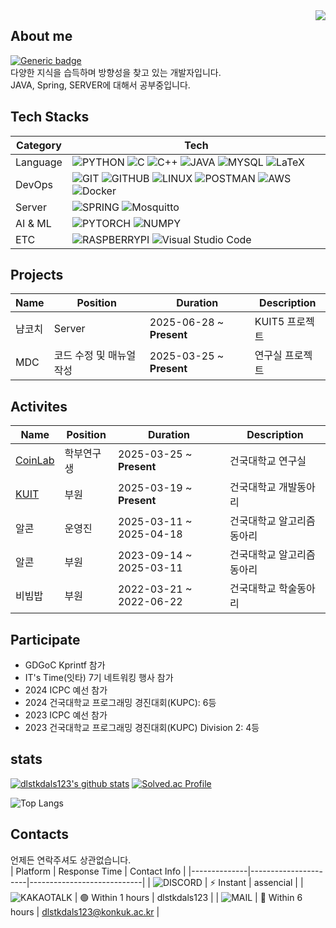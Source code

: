 <img align="right" src="https://img.shields.io/github/last-commit/dlstkdals123/dlstkdals123" />

## About me
[![Generic badge](https://img.shields.io/badge/Notion-%23000000.svg?style=for-the-badge&logo=notion&logoColor=white)](https://mica-feet-30d.notion.site/2099b7e646e780f289b1d087996f4a40?source=copy_link)  
다양한 지식을 습득하며 방향성을 찾고 있는 개발자입니다.  
JAVA, Spring, SERVER에 대해서 공부중입니다.  


## Tech Stacks
|Category|Tech|
|--------|----|
|Language|![PYTHON](https://img.shields.io/badge/Python-3776AB?style=for-the-badge&logo=python&logoColor=white) ![C](https://img.shields.io/badge/C-00599C?style=for-the-badge&logo=c&logoColor=white) ![C++](https://img.shields.io/badge/C%2B%2B-00599C?style=for-the-badge&logo=c%2B%2B&logoColor=white) ![JAVA](https://img.shields.io/badge/Java-ED8B00?style=for-the-badge&logo=openjdk&logoColor=white) ![MYSQL](https://img.shields.io/badge/MySQL-00000F?style=for-the-badge&logo=mysql&logoColor=white) ![LaTeX](https://img.shields.io/badge/LaTeX-008080?style=for-the-badge&logo=latex) |
|DevOps|![GIT](https://img.shields.io/badge/GIT-E44C30?style=for-the-badge&logo=git&logoColor=white) ![GITHUB](https://img.shields.io/badge/GitHub-100000?style=for-the-badge&logo=github&logoColor=white) ![LINUX](https://img.shields.io/badge/Linux-FCC624?style=for-the-badge&logo=linux&logoColor=black) ![POSTMAN](https://img.shields.io/badge/Postman-FF6C37?style=for-the-badge&logo=postman&logoColor=white) ![AWS](https://img.shields.io/badge/AWS-%23FF9900.svg?style=for-the-badge&logo=amazon-aws&logoColor=white) ![Docker](https://img.shields.io/badge/docker-%230db7ed.svg?style=for-the-badge&logo=docker&logoColor=white)|
|Server|![SPRING](https://img.shields.io/badge/Spring-6DB33F?style=for-the-badge&logo=spring&logoColor=white) ![Mosquitto](https://img.shields.io/badge/mosquitto-%233C5280.svg?style=for-the-badge&logo=eclipsemosquitto&logoColor=white)|
|AI & ML|![PYTORCH](https://img.shields.io/badge/PYTORCH-EE4C2C?style=for-the-badge&logo=pytorch&labelColor=white) ![NUMPY](https://img.shields.io/badge/NUMPY-013243?style=for-the-badge&logo=numpy)|
|ETC|![RASPBERRYPI](https://img.shields.io/badge/RASPBERRYPI-A22846?style=for-the-badge&logo=raspberrypi) ![Visual Studio Code](https://img.shields.io/badge/Visual%20Studio%20Code-0078d7.svg?style=for-the-badge&logo=visual-studio-code&logoColor=white)|

## Projects
|Name|Position|Duration|Description|
|----|--------|--------|-----------|
|냠코치|Server|2025-06-28 ~ **Present**|KUIT5 프로젝트|
|MDC|코드 수정 및 매뉴얼 작성|2025-03-25 ~ **Present**|연구실 프로젝트|


## Activites
|Name|Position|Duration|Description|
|----|--------|--------|-----------|
|[CoinLab](http://coin.konkuk.ac.kr)|학부연구생|2025-03-25 ~ **Present**|건국대학교 연구실|
|[KUIT](https://github.com/Konkuk-KUIT)|부원|2025-03-19 ~ **Present**|건국대학교 개발동아리|
|알콘|운영진|2025-03-11 ~ 2025-04-18|건국대학교 알고리즘동아리|
|알콘|부원|2023-09-14 ~ 2025-03-11|건국대학교 알고리즘동아리|
|비빔밥|부원|2022-03-21 ~ 2022-06-22|건국대학교 학술동아리|


## Participate
- GDGoC Kprintf 참가
- IT's Time(잇타) 7기 네트워킹 행사 참가
- 2024 ICPC 예선 참가
- 2024 건국대학교 프로그래밍 경진대회(KUPC): 6등
- 2023 ICPC 예선 참가
- 2023 건국대학교 프로그래밍 경진대회(KUPC) Division 2: 4등


## stats
[![dlstkdals123's github stats](https://github-readme-stats.vercel.app/api?username=dlstkdals123&theme=chartreuse-dark)](https://github.com/anuraghazra/github-readme-stats)
[![Solved.ac Profile](http://mazassumnida.wtf/api/v2/generate_badge?boj=dlstkdals123)](https://solved.ac/profile/dlstkdals123)  

![Top Langs](https://github-readme-stats.vercel.app/api/top-langs/?username=dlstkdals123&layout=compact)


## Contacts
언제든 연락주셔도 상관없습니다.  
| Platform     | Response Time        | Contact Info               |
|--------------|----------------------|----------------------------|
| ![DISCORD](https://img.shields.io/badge/DISCORD-5865F2?style=social&logo=discord)      | ⚡ Instant          | assencial                  |
| ![KAKAOTALK](https://img.shields.io/badge/KAKAOTALK-FFCD00?style=social&logo=kakaotalk)    | 🟢 Within 1 hours   | dlstkdals123               |
| ![MAIL](https://img.shields.io/badge/MAIL-EA4335?style=social&logo=gmail)         | 🔵 Within 6 hours     | dlstkdals123@konkuk.ac.kr  |
